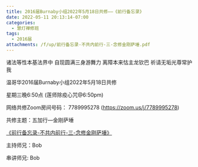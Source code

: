 ```yaml
---
title: 2016届Burnaby小组2022年5月18日共修——《前行备忘录》
date: 2022-05-11 20:13:14-07:00
categories:
  - 慧灯禅修班
tags:
  - 2016届
attachments: /f/up/前行备忘录-不共内前行-三-念修金刚萨埵.pdf
---
```

诸法等性本基法界中 自现圆满三身游舞力 离障本来怙主龙钦巴 祈请无垢光尊常护我

温哥华2016届Burnaby小组2022年5月18日共修

星期三晚6:50点 (莲师除疫心咒@6:50pm)

网络共修Zoom房间号码： 7789995278 (<https://zoom.us/j/7789995278>)

共修主题：五加行—金刚萨埵


[《前行备忘录-不共内前行-三-念修金刚萨埵》](https://s3.ap-northeast-1.wasabisys.com/hdcx/hdv/f/up/前行备忘录-不共内前行-三-念修金刚萨埵.pdf)

主持师兄：Bob

串讲师兄: Bob